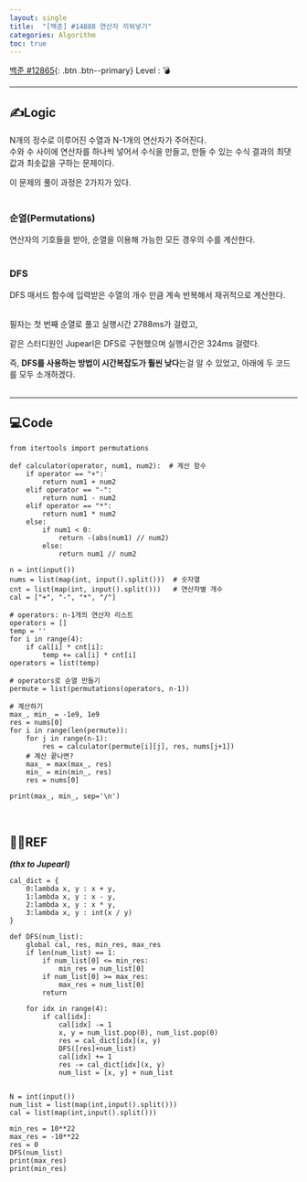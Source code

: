 ```yaml
---
layout: single
title:  "[백준] #14888 연산자 끼워넣기"
categories: Algorithm
toc: true
---
```


[백준 #12865](https://www.acmicpc.net/problem/14888){: .btn .btn--primary}
Level : 💣

---

## ✍Logic
N개의 정수로 이루어진 수열과 N-1개의 연산자가 주어진다.  
수와 수 사이에 연산자를 하나씩 넣어서 수식을 만들고, 만들 수 있는 수식 결과의 최댓값과 최솟값을 구하는 문제이다.   

이 문제의 풀이 과정은 2가지가 있다.  
<br>

### 순열(Permutations)
연산자의 기호들을 받아, 순열을 이용해 가능한 모든 경우의 수를 계산한다.  
<br>

### DFS
DFS 매서드 함수에 입력받은 수열의 개수 만큼 계속 반복해서 재귀적으로 계산한다.  
<br>

필자는 첫 번째 순열로 풀고 실행시간 2788ms가 걸렸고,  

같은 스터디원인 Jupearl은 DFS로 구현했으며 실행시간은 324ms 걸렸다.  

즉, **DFS를 사용하는 방법이 시간복잡도가 훨씬 낮다**는걸 알 수 있었고, 아래에 두 코드를 모두 소개하겠다.  
<br>

---

## 💻Code

```
from itertools import permutations

def calculator(operator, num1, num2):  # 계산 함수
    if operator == "+":`
        return num1 + num2
    elif operator == "-":
        return num1 - num2
    elif operator == "*":
        return num1 * num2
    else:
        if num1 < 0:
            return -(abs(num1) // num2)
        else:
            return num1 // num2

n = int(input())
nums = list(map(int, input().split()))  # 숫자열
cnt = list(map(int, input().split()))   # 연산자별 개수
cal = ["+", "-", "*", "/"]

# operators: n-1개의 연산자 리스트
operators = []
temp = ''
for i in range(4):
    if cal[i] * cnt[i]:
        temp += cal[i] * cnt[i]
operators = list(temp)

# operators로 순열 만들기
permute = list(permutations(operators, n-1))

# 계산하기
max_, min_ = -1e9, 1e9
res = nums[0]
for i in range(len(permute)):
    for j in range(n-1):
        res = calculator(permute[i][j], res, nums[j+1])
    # 계산 끝나면?
    max_ = max(max_, res)
    min_ = min(min_, res)
    res = nums[0]

print(max_, min_, sep='\n')
```
<br>

## 🙋‍♀️REF
_**(thx to Jupearl)**_

```
cal_dict = {
    0:lambda x, y : x + y,
    1:lambda x, y : x - y,
    2:lambda x, y : x * y,
    3:lambda x, y : int(x / y)
}

def DFS(num_list):
    global cal, res, min_res, max_res
    if len(num_list) == 1:
        if num_list[0] <= min_res:
            min_res = num_list[0]
        if num_list[0] >= max_res:
            max_res = num_list[0]
        return
    
    for idx in range(4):
        if cal[idx]:
            cal[idx] -= 1
            x, y = num_list.pop(0), num_list.pop(0)
            res = cal_dict[idx](x, y)
            DFS([res]+num_list)
            cal[idx] += 1
            res -= cal_dict[idx](x, y)
            num_list = [x, y] + num_list


N = int(input())
num_list = list(map(int,input().split()))
cal = list(map(int,input().split()))

min_res = 10**22
max_res = -10**22
res = 0
DFS(num_list)
print(max_res)
print(min_res)
```